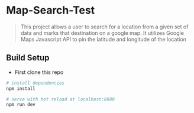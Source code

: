 # Map-Search-Test

> This project allows a user to search for a location from a given set of data and marks that destination on a google map. It utilizes Google Maps Javascript API to pin the latitude and longitude of the location

## Build Setup
- First clone this repo
``` bash
# install dependencies
npm install

# serve with hot reload at localhost:8080
npm run dev
```
